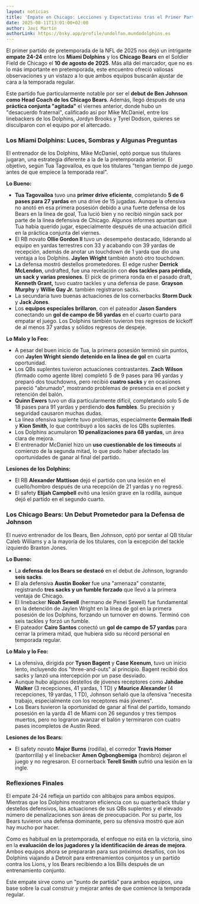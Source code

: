 ```yaml
---
layout: noticias
title: 'Empate en Chicago: Lecciones y Expectativas tras el Primer Partido de Pretemporada'
date: 2025-08-11T13:01:00+02:00
author: Javi Martín
authorLink: https://bsky.app/profile/undolfan.mundodolphins.es
---
```

El primer partido de pretemporada de la NFL de 2025 nos dejó un intrigante **empate 24-24** entre los **Miami Dolphins** y los **Chicago Bears** en el Soldier Field de Chicago el **10 de agosto de 2025**. Más allá del marcador, que no es lo más importante en pretemporada, este encuentro ofreció valiosas observaciones y un vistazo a lo que ambos equipos buscarán ajustar de cara a la temporada regular.

Este partido fue particularmente notable por ser el **debut de Ben Johnson como Head Coach de los Chicago Bears**. Además, llegó después de una **práctica conjunta "agitada"** el viernes anterior, donde hubo un "desacuerdo fraternal", calificado así por Mike McDaniel, entre los linebackers de los Dolphins, Jordyn Brooks y Tyrel Dodson, quienes se disculparon con el equipo por el altercado.

### **Los Miami Dolphins: Luces, Sombras y Algunas Preguntas**

El entrenador de los Dolphins, Mike McDaniel, optó porque sus titulares jugaran, una estrategia diferente a la de la pretemporada anterior. El objetivo, según Tua Tagovailoa, es que los titulares "tengan tiempo de juego antes de que empiece la temporada real".

**Lo Bueno:**

- **Tua Tagovailoa** tuvo una **primer drive eficiente**, completando **5 de 6 pases para 27 yardas** en una drive de 15 jugadas. Aunque la ofensiva no anotó en esa primera posesión debido a una fuerte defensa de los Bears en la línea de goal, Tua lució bien y no recibió ningún sack por parte de la línea defensiva de Chicago. Algunos informes apuntan que Tua había querido jugar, especialmente después de una actuación difícil en la práctica conjunta del viernes.
- El RB novato **Ollie Gordon II** tuvo un desempeño destacado, liderando al equipo en yardas terrestres con 33 y acabando con 39 yardas de recepción, además de anotar un touchdown de 1 yarda que dio una ventaja a los Dolphins. **Jaylen Wright** también anotó otro touchdown.
- La defensa mostró destellos prometedores. El edge rusher **Derrick McLendon**, undrafted, fue una revelación con **dos tackles para pérdida, un sack y varias presiones**. El pick de primera ronda en el pasado draft, **Kenneth Grant,** tuvo cuatro tackles y una defensa de pase. **Grayson Murphy** y **Willie Gay Jr.** también registraron sacks.
- La secundaria tuvo buenas actuaciones de los cornerbacks **Storm Duck** y **Jack Jones**.
- Los **equipos especiales brillaron**, con el pateador **Jason Sanders** conectando un **gol de campo de 56 yardas** en el cuarto cuarto para empatar el juego. Los Dolphins también tuvieron tres regresos de kickoff de al menos 37 yardas y sólidos regresos de despeje.

**Lo Malo y lo Feo:**

- A pesar del buen inicio de Tua, la primera posesión terminó sin puntos, con **Jaylen Wright siendo detenido en la línea de gol** en cuarta oportunidad.
- Los QBs suplentes tuvieron actuaciones contrastantes. **Zach Wilson** (firmado como agente libre) completó 5 de 9 pases para 96 yardas y preparó dos touchdowns, pero recibió **cuatro sacks** y en ocasiones pareció "abrumado", mostrando problemas de presencia en el pocket y retención del balón.
- **Quinn Ewers** tuvo un día particularmente difícil, completando solo 5 de 18 pases para 91 yardas y perdiendo **dos fumbles**. Su precisión y seguridad causaron muchas dudas.
- La línea ofensiva suplente tuvo problemas, especialmente **Germain Ifedi** y **Kion Smith**, lo que contribuyó a los sacks de los QBs suplentes.
- Los Dolphins acumularon **10 penalizaciones para 68 yardas**, un área clara de mejora.
- El entrenador McDaniel hizo un **uso cuestionable de los timeouts** al comienzo de la segunda mitad, lo que pudo haber afectado las oportunidades de ganar al final del partido.

**Lesiones de los Dolphins:**

- El RB **Alexander Mattison** dejó el partido con una lesión en el cuello/hombro después de una recepción de 21 yardas y no regresó.
- El safety **Elijah Campbell** evitó una lesión grave en la rodilla, aunque dejó el partido en el segundo cuarto.

### **Los Chicago Bears: Un Debut Prometedor para la Defensa de Johnson**

El nuevo entrenador de los Bears, Ben Johnson, optó por sentar al QB titular Caleb Williams y a la mayoría de los titulares, con la excepción del tackle izquierdo Braxton Jones.

**Lo Bueno:**

- La **defensa de los Bears se destacó** en el debut de Johnson, logrando **seis sacks**.
- El ala defensiva **Austin Booker** fue una "amenaza" constante, registrando **tres sacks y un fumble forzado** que llevó a la primera ventaja de Chicago.
- El linebacker **Noah Sewell** (hermano de Penei Sewell) fue fundamental en la detención de Jaylen Wright en la línea de gol en la primera posesión de los Dolphins, forzando un turnover en downs. Terminó con seis tackles y forzó un fumble.
- El pateador **Cairo Santos** conectó un **gol de campo de 57 yardas** para cerrar la primera mitad, que hubiera sido su récord personal en temporada regular.

**Lo Malo y lo Feo:**

- La ofensiva, dirigida por **Tyson Bagent** y **Case Keenum**, tuvo un inicio lento, incluyendo dos "three-and-outs" al principio. Bagent recibió dos sacks y lanzó una intercepción por un pase desviado.
- Aunque hubo algunos destellos de jóvenes receptores como **Jahdae Walker** (3 recepciones, 41 yardas, 1 TD) y **Maurice Alexander** (4 recepciones, 19 yardas, 1 TD), Johnson señaló que la ofensiva "necesita trabajo, especialmente con los receptores más jóvenes".
- Los Bears tuvieron la oportunidad de ganar al final del partido, tomando posesión en la yarda 41 de Miami con 26 segundos y tres tiempos muertos, pero no lograron avanzar el balón y terminaron con cuatro pases incompletos de Austin Reed.

**Lesiones de los Bears:**

- El safety novato **Major Burns** (rodilla), el corredor **Travis Homer** (pantorrilla) y el linebacker **Amen Ogbongbemiga** (hombro) dejaron el juego y no regresaron. El cornerback **Terell Smith** sufrió una lesión en la ingle.

### **Reflexiones Finales**

El empate 24-24 refleja un partido con altibajos para ambos equipos. Mientras que los Dolphins mostraron eficiencia con su quarterback titular y destellos defensivos, las actuaciones de sus QBs suplentes y el elevado número de penalizaciones son áreas de preocupación. Por su parte, los Bears tuvieron una defensa dominante, pero su ofensiva mostró que aún hay mucho por hacer.

Como es habitual en la pretemporada, el enfoque no está en la victoria, sino en la **evaluación de los jugadores y la identificación de áreas de mejora**. Ambos equipos ahora se prepararán para sus próximos desafíos, con los Dolphins viajando a Detroit para entrenamientos conjuntos y un partido contra los Lions, y los Bears recibiendo a los Bills después de un entrenamiento conjunto.

Este empate sirve como un "punto de partida" para ambos equipos, una base sobre la cual construir y mejorar antes de que comience la temporada regular.
